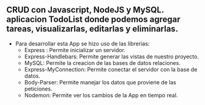 ## CRUD con Javascript, NodeJS y MySQL. aplicacion TodoList donde podemos agregar tareas, visualizarlas, editarlas y eliminarlas.

+ Para desarrollar esta App se hizo uso de las librerias:
    + Express : Permite inicializar un servidor.
    + Express-Handlebars: Permite generar las vistas de nuestro proyecto.
    + MySQL: Permite la creacion de las bases de datos relaciones.
    + Express-MyConnection: Permite conectar el servidor con la base de datos.
    + Body-Parser: Permite manejar los datos que proviene de las peticiones.
    + Nodemon: Permite ver los cambios de la App en tiempo real.